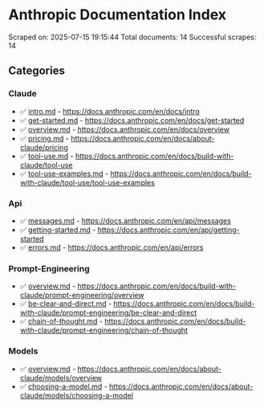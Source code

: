 # Anthropic Documentation Index

Scraped on: 2025-07-15 19:15:44
Total documents: 14
Successful scrapes: 14

## Categories

### Claude

- ✅ [intro.md](./claude/intro.md) - https://docs.anthropic.com/en/docs/intro
- ✅ [get-started.md](./claude/get-started.md) - https://docs.anthropic.com/en/docs/get-started
- ✅ [overview.md](./claude/overview.md) - https://docs.anthropic.com/en/docs/overview
- ✅ [pricing.md](./claude/pricing.md) - https://docs.anthropic.com/en/docs/about-claude/pricing
- ✅ [tool-use.md](./claude/tool-use.md) - https://docs.anthropic.com/en/docs/build-with-claude/tool-use
- ✅ [tool-use-examples.md](./claude/tool-use-examples.md) - https://docs.anthropic.com/en/docs/build-with-claude/tool-use/tool-use-examples

### Api

- ✅ [messages.md](./api/messages.md) - https://docs.anthropic.com/en/api/messages
- ✅ [getting-started.md](./api/getting-started.md) - https://docs.anthropic.com/en/api/getting-started
- ✅ [errors.md](./api/errors.md) - https://docs.anthropic.com/en/api/errors

### Prompt-Engineering

- ✅ [overview.md](./prompt-engineering/overview.md) - https://docs.anthropic.com/en/docs/build-with-claude/prompt-engineering/overview
- ✅ [be-clear-and-direct.md](./prompt-engineering/be-clear-and-direct.md) - https://docs.anthropic.com/en/docs/build-with-claude/prompt-engineering/be-clear-and-direct
- ✅ [chain-of-thought.md](./prompt-engineering/chain-of-thought.md) - https://docs.anthropic.com/en/docs/build-with-claude/prompt-engineering/chain-of-thought

### Models

- ✅ [overview.md](./models/overview.md) - https://docs.anthropic.com/en/docs/about-claude/models/overview
- ✅ [choosing-a-model.md](./models/choosing-a-model.md) - https://docs.anthropic.com/en/docs/about-claude/models/choosing-a-model

